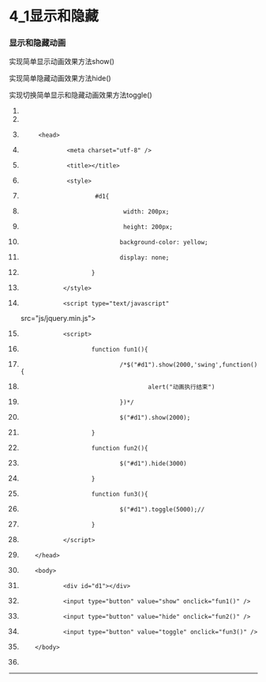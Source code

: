 ﻿
# 4_1显示和隐藏

### 显示和隐藏动画 

实现简单显示动画效果方法show()      

实现简单隐藏动画效果方法hide()            

实现切换简单显示和隐藏动画效果方法toggle()   




1.  <!DOCTYPE html>
2.  <html>
3.          <head>
4.                  <meta charset="utf-8" />
5.                  <title></title>
6.                  <style>
7.                          #d1{
8.                                  width: 200px;
9.                                  height: 200px;
10.                                 background-color: yellow;
11.                                 display: none;
12.                         }
13.                 </style>
14.                 <script type="text/javascript"
    src="js/jquery.min.js"></script>
15.                 <script>
16.                         function fun1(){
17.                                 /*$("#d1").show(2000,'swing',function(){
18.                                         alert("动画执行结束")
19.                                 })*/
20.                                 $("#d1").show(2000);
21.                         }
22.                         function fun2(){
23.                                 $("#d1").hide(3000)
24.                         }
25.                         function fun3(){
26.                                 $("#d1").toggle(5000);//
27.                         }
28.                 </script>
29.         </head>
30.         <body>
31.                 <div id="d1"></div>
32.                 <input type="button" value="show" onclick="fun1()" />
33.                 <input type="button" value="hide" onclick="fun2()" />
34.                 <input type="button" value="toggle" onclick="fun3()" />
35.         </body>
36. </html>  






------------------------------------------------------------

